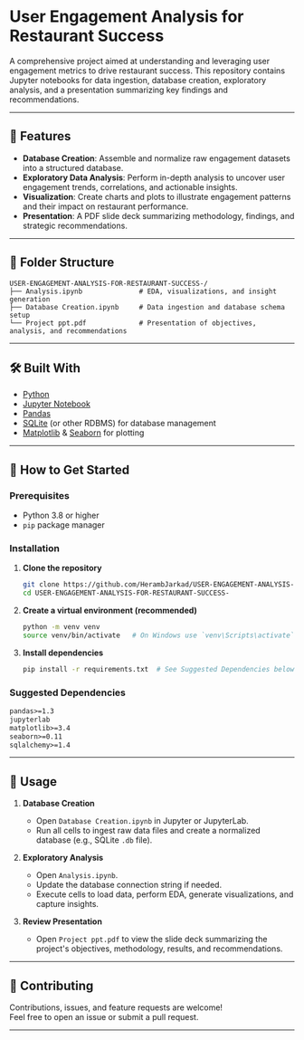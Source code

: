 # User Engagement Analysis for Restaurant Success

A comprehensive project aimed at understanding and leveraging user engagement metrics to drive restaurant success. This repository contains Jupyter notebooks for data ingestion, database creation, exploratory analysis, and a presentation summarizing key findings and recommendations.

---

## 🚀 Features

- **Database Creation**: Assemble and normalize raw engagement datasets into a structured database.
- **Exploratory Data Analysis**: Perform in-depth analysis to uncover user engagement trends, correlations, and actionable insights.
- **Visualization**: Create charts and plots to illustrate engagement patterns and their impact on restaurant performance.
- **Presentation**: A PDF slide deck summarizing methodology, findings, and strategic recommendations.

---

## 📁 Folder Structure

```
USER-ENGAGEMENT-ANALYSIS-FOR-RESTAURANT-SUCCESS-/
├── Analysis.ipynb              # EDA, visualizations, and insight generation
├── Database Creation.ipynb     # Data ingestion and database schema setup
└── Project ppt.pdf             # Presentation of objectives, analysis, and recommendations
```

---

## 🛠️ Built With

- [Python](https://www.python.org/)  
- [Jupyter Notebook](https://jupyter.org/)  
- [Pandas](https://pandas.pydata.org/)  
- [SQLite](https://www.sqlite.org/) (or other RDBMS) for database management  
- [Matplotlib](https://matplotlib.org/) & [Seaborn](https://seaborn.pydata.org/) for plotting

---

## 🧪 How to Get Started

### Prerequisites

- Python 3.8 or higher  
- `pip` package manager

### Installation

1. **Clone the repository**
    ```bash
    git clone https://github.com/HerambJarkad/USER-ENGAGEMENT-ANALYSIS-FOR-RESTAURANT-SUCCESS-.git
    cd USER-ENGAGEMENT-ANALYSIS-FOR-RESTAURANT-SUCCESS-
    ```

2. **Create a virtual environment (recommended)**
    ```bash
    python -m venv venv
    source venv/bin/activate   # On Windows use `venv\Scripts\activate`
    ```

3. **Install dependencies**
    ```bash
    pip install -r requirements.txt  # See Suggested Dependencies below
    ```

### Suggested Dependencies

```txt
pandas>=1.3
jupyterlab
matplotlib>=3.4
seaborn>=0.11
sqlalchemy>=1.4
```

---

## 📖 Usage

1. **Database Creation**  
   - Open `Database Creation.ipynb` in Jupyter or JupyterLab.  
   - Run all cells to ingest raw data files and create a normalized database (e.g., SQLite `.db` file).

2. **Exploratory Analysis**  
   - Open `Analysis.ipynb`.  
   - Update the database connection string if needed.  
   - Execute cells to load data, perform EDA, generate visualizations, and capture insights.

3. **Review Presentation**  
   - Open `Project ppt.pdf` to view the slide deck summarizing the project's objectives, methodology, results, and recommendations.

---

## 🤝 Contributing

Contributions, issues, and feature requests are welcome!  
Feel free to open an issue or submit a pull request.

---

